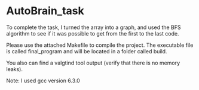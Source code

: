 # AutoBrain_task

To complete the task, I turned the array into a graph, 
and used the BFS algorithm to see if it was possible to get from the first to the last code.

Please use the attached Makefile to compile the project.
The executable file is called final_program and will be located in a folder called build.

You also can find a valgtind tool output (verify that there is no memory leaks).

Note: I used gcc version 6.3.0

